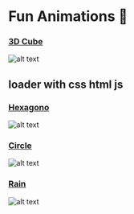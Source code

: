 # Fun Animations 🎉

### [3D Cube](https://angelsalvadormx.github.io/fun-animations/cube/)
![alt text](https://res.cloudinary.com/de1gvecy0/image/upload/v1594425492/Github/3DCube.png)
## loader with css html js
### [Hexagono](https://angelsalvadormx.github.io/fun-animations/loader/hexagon/)
![alt text](https://res.cloudinary.com/de1gvecy0/image/upload/v1549307496/Github/Captura_de_pantalla_de_2019-02-04_13-00-39.png)

### [Circle](https://angelsalvadormx.github.io/fun-animations/loader/circle/)
![alt text](https://res.cloudinary.com/de1gvecy0/image/upload/v1549307633/Github/Captura_de_pantalla_de_2019-02-04_13-13-31.png)

### [Rain](https://angelsalvadormx.github.io/fun-animations/loader/rain/)
![alt text](https://res.cloudinary.com/de1gvecy0/image/upload/v1555475763/Github/Captura_de_pantalla_de_2019-04-16_23-27-54.png)


